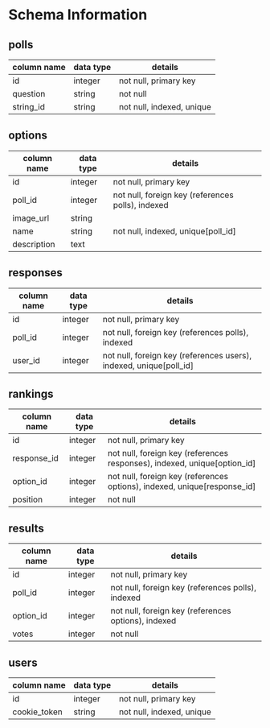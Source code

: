 # Schema Information

## polls
column name     | data type | details
----------------|-----------|-----------------------
id              | integer   | not null, primary key
question        | string    | not null
string_id       | string    | not null, indexed, unique

## options
column name     | data type | details
----------------|-----------|-----------------------
id              | integer   | not null, primary key
poll_id         | integer   | not null, foreign key (references polls), indexed
image_url       | string    |
name            | string    | not null, indexed, unique[poll_id]
description     | text      |

## responses
column name     | data type | details
----------------|-----------|-----------------------
id              | integer   | not null, primary key
poll_id         | integer   | not null, foreign key (references polls), indexed
user_id         | integer   | not null, foreign key (references users), indexed, unique[poll_id]

## rankings
column name     | data type | details
----------------|-----------|-----------------------
id              | integer   | not null, primary key
response_id     | integer   | not null, foreign key (references responses), indexed, unique[option_id]
option_id       | integer   | not null, foreign key (references options), indexed, unique[response_id]
position        | integer   | not null

## results
column name     | data type | details
----------------|-----------|-----------------------
id              | integer   | not null, primary key
poll_id         | integer   | not null, foreign key (references polls), indexed
option_id       | integer   | not null, foreign key (references options), indexed
votes           | integer   | not null

## users
column name     | data type | details
----------------|-----------|-----------------------
id              | integer   | not null, primary key
cookie_token    | string    | not null, indexed, unique
